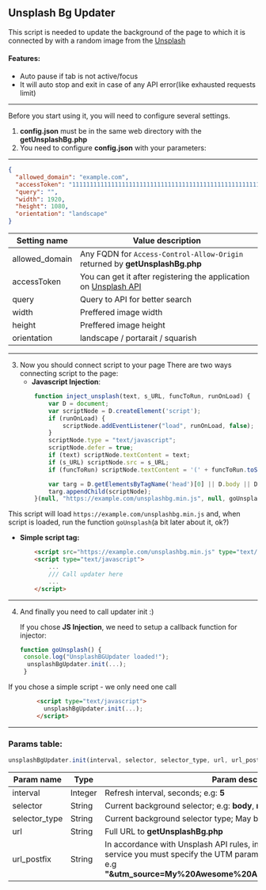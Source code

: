 ## Unsplash Bg Updater

This script is needed to update the background of the page to which it is connected by with a random image from the [Unsplash](https://unsplash.com/)
#### Features:

 - Auto pause if tab is not active/focus
 - It will auto stop and exit in case of any API error(like exhausted requests limit)

----------


Before you start using it, you will need to configure several settings.

 1. __config.json__ must be in the same web directory with the __getUnsplashBg.php__
 2. You need to configure __config.json__ with your parameters:


----------


```json
{  
  "allowed_domain": "example.com",
  "accessToken": "1111111111111111111111111111111111111111111111111111111111111111",  
  "query": "",  
  "width": 1920,  
  "height": 1080,  
  "orientation": "landscape"  
}
```
|Setting name|Value description|
|--|--|
|allowed_domain| Any FQDN for `Access-Control-Allow-Origin` returned by __getUnsplashBg.php__  |
|accessToken | You can get it after registering the application on [Unsplash API](https://unsplash.com/developers)|
|query| Query to API for better search |
|width|Preffered image width|
|height|Preffered image height|
|orientation| landscape / portarait / squarish |


----------


 3. Now you should connect script to your page
There are two ways connecting script to the page:
	- __Javascript Injection__:
	```javascript
        function inject_unsplash(text, s_URL, funcToRun, runOnLoad) {
            var D = document;
            var scriptNode = D.createElement('script');
            if (runOnLoad) {
                scriptNode.addEventListener("load", runOnLoad, false);
            }
            scriptNode.type = "text/javascript";
            scriptNode.defer = true;
            if (text) scriptNode.textContent = text;
            if (s_URL) scriptNode.src = s_URL;
            if (funcToRun) scriptNode.textContent = '(' + funcToRun.toString() + ')()';

            var targ = D.getElementsByTagName('head')[0] || D.body || D.documentElement;
            targ.appendChild(scriptNode);
        }(null, "https://example.com/unsplashbg.min.js", null, goUnsplash);
	```
This script will load `https://example.com/unsplashbg.min.js` and, when script is loaded, run the function `goUnsplash`(a bit later about it, ok?)

  - __Simple script tag:__
	```html
		<script src="https://example.com/unsplashbg.min.js" type="text/javascript" integrity="%INTEGRITY%" defer></script>
		<script type="text/javascript">
			...
			///	Call updater here
			...
		</script>
	```
	


----------


4. And finally you need to call updater init :)

	If you chose __JS Injection__, we need to setup a callback function for injector:
	```javascript
	function goUnsplash() {
     console.log("UnsplashBGUpdater loaded!");
      unsplashBgUpdater.init(...);
     }
	```
If you chose a simple script - we only need one call
```html
		<script type="text/javascript">
	      unsplashBgUpdater.init(...);
		</script>
```


----------


### Params table: 
```javascript
unsplashBgUpdater.init(interval, selector, selector_type, url, url_postfix);
```
|Param name|Type|Param description|
|--|--|--|
|interval|Integer|Refresh interval, seconds; e.g: __5__|
|selector|String|Current background selector; e.g: __body__, __rl-bg__|
|selector_type|String|Current background selector type; May be: __tag__( e.g for body), __class__, __id__
|url|String|Full URL to __getUnsplashBg.php__|
|url_postfix|String|In accordance with Unsplash API rules, in all links to pictures from the service you must specify the UTM parameters to identify your application; e.g __"&utm\_source=My%20Awesome%20Application&utm\_medium=referral"__|


